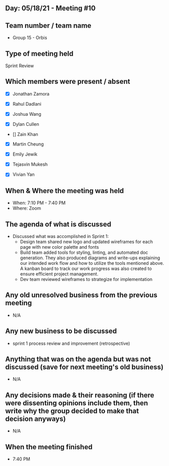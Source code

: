 ## Day: 05/18/21 - Meeting #10

## Team number / team name
- Group 15 - Orbis
## Type of meeting held
Sprint Review
## Which members were present / absent
- [x] Jonathan Zamora

- [x] Rahul Dadlani

- [x] Joshua Wang

- [x] Dylan Cullen

- [] Zain Khan

- [x] Martin Cheung

- [x] Emily Jewik

- [x] Tejasvin Mukesh

- [x] Vivian Yan
## When & Where the meeting was held
- When: 7:10 PM - 7:40 PM
- Where: Zoom
## The agenda of what is discussed
- Discussed what was accomplished in Sprint 1:
  - Design team shared new logo and updated wireframes for each page with new color palette and fonts   
  - Build team added tools for styling, linting, and automated doc generation. They also produced diagrams and write-ups explaining our intended work flow and how to utilize the tools mentioned above. A kanban board to track our work progress was also created to ensure efficient project management. 
  - Dev team reviewed wireframes to strategize for implementation
  
## Any old unresolved business from the previous meeting
- N/A
## Any new business to be discussed
- sprint 1 process review and improvement (retrospective)
## Anything that was on the agenda but was not discussed (save for next meeting's old business)
- N/A
## Any decisions made & their reasoning (if there were dissenting opinions include them, then write why the group decided to make that decision anyways)
- N/A
## When the meeting finished
-  7:40 PM
